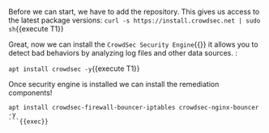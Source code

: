 Before we can start, we have to add the repository.
This gives us access to the latest package versions:
`curl -s https://install.crowdsec.net | sudo sh`{{execute T1}}

Great, now we can install the `CrowdSec Security Engine`{{}} it allows you to detect bad behaviors by analyzing log files and other data sources.
:

`apt install crowdsec -y`{{execute T1}}

Once security engine is installed we can install the remediation components!

```
apt install crowdsec-firewall-bouncer-iptables crowdsec-nginx-bouncer -y
```{{exec}}
